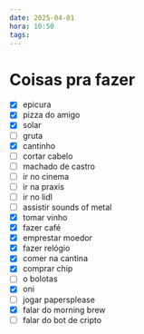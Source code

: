 ```yaml
---
date: 2025-04-01
hora: 10:50
tags:
---
```




# Coisas pra fazer
- [x] epicura
- [x] pizza do amigo
- [x] solar
- [ ] gruta
- [x] cantinho
- [ ] cortar cabelo
- [ ] machado de castro
- [ ] ir no cinema
- [ ] ir na praxis
- [ ] ir no lidl
- [ ] assistir sounds of metal
- [x] tomar vinho
- [x] fazer café
- [x] emprestar moedor
- [x] fazer relógio
- [x] comer na cantina
- [x] comprar chip
- [ ] o bolotas
- [x] oni
- [ ] jogar papersplease
- [x] falar do morning brew
- [ ] falar do bot de cripto
